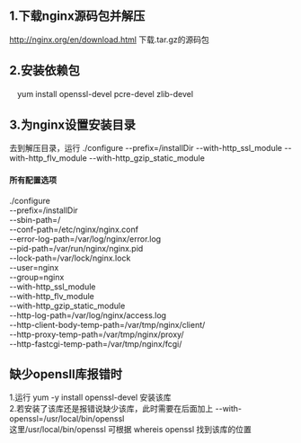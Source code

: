 ## 1.下载nginx源码包并解压
  http://nginx.org/en/download.html 下载.tar.gz的源码包
## 2.安装依赖包
　yum install openssl-devel pcre-devel zlib-devel
## 3.为nginx设置安装目录
  去到解压目录，运行 ./configure --prefix=/installDir --with-http_ssl_module --with-http_flv_module --with-http_gzip_static_module
#### 所有配置选项
  ./configure   
  --prefix=/installDir   
  --sbin-path=/  
  --conf-path=/etc/nginx/nginx.conf    
  --error-log-path=/var/log/nginx/error.log   
  --pid-path=/var/run/nginx/nginx.pid   
  --lock-path=/var/lock/nginx.lock   
  --user=nginx   
  --group=nginx   
  --with-http_ssl_module   
  --with-http_flv_module   
  --with-http_gzip_static_module   
  --http-log-path=/var/log/nginx/access.log   
  --http-client-body-temp-path=/var/tmp/nginx/client/   
  --http-proxy-temp-path=/var/tmp/nginx/proxy/   
  --http-fastcgi-temp-path=/var/tmp/nginx/fcgi/  
  
  
## 缺少opensll库报错时
  1.运行 yum -y install openssl-devel 安装该库   
  2.若安装了该库还是报错说缺少该库，此时需要在后面加上 --with-openssl=/usr/local/bin/openssl  
    这里/usr/local/bin/openssl  可根据 whereis openssl 找到该库的位置
